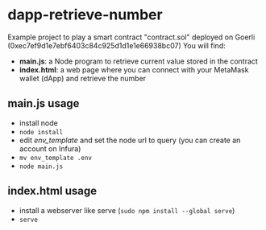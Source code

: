 # dapp-retrieve-number
Example project to play a smart contract "contract.sol" deployed on Goerli (0xec7ef9d1e7ebf6403c84c925d1d1e1e66938bc07)
You will find:
- **main.js**: a Node program to retrieve current value stored in the contract
- **index.html**: a web page where you can connect with your MetaMask wallet (dApp) and retrieve the number

## main.js usage
- install node
- ```node install```
- edit *env_template* and set the node url to query (you can create an account on Infura)
- ```mv env_template .env```
- ```node main.js```

## index.html usage
- install a webserver like serve (```sudo npm install --global serve```)
- ```serve```
